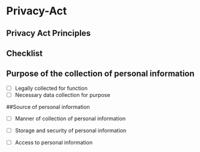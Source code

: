 # Privacy-Act

## Privacy Act Principles

## Checklist

## Purpose of the collection of personal information

-[ ] Legally collected for function 
-[ ] Necessary data collection for purpose

##Source of personal information


-[ ] Manner of collection of personal information

-[ ] Storage and security of personal information

-[ ] Access to personal information

